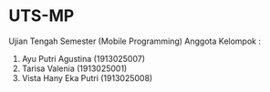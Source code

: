 # UTS-MP
Ujian Tengah Semester (Mobile Programming)
Anggota Kelompok : 
  1. Ayu Putri Agustina (1913025007)
  2. Tarisa Valenia (1913025001)
  3. Vista Hany Eka Putri (1913025008)
